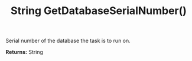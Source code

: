 ﻿---
uid: crmscript_ref_NSBatchTaskInfo_GetDatabaseSerialNumber
title: String GetDatabaseSerialNumber()
intellisense: NSBatchTaskInfo.GetDatabaseSerialNumber
keywords: NSBatchTaskInfo, GetDatabaseSerialNumber
so.topic: reference
---

Serial number of the database the task is to run on.

**Returns:** String


